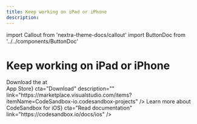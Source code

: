 ```yaml
---
title: Keep working on iPad or iPhone
description:
---
```


import Callout from 'nextra-theme-docs/callout'
import ButtonDoc from '../../components/ButtonDoc'

# Keep working on iPad or iPhone

<div className="ctaContainer">
    <ButtonDoc title={<>Download the at<br/>App Store</>} cta="Download" description="" link="https://marketplace.visualstudio.com/items?itemName=CodeSandbox-io.codesandbox-projects" />
    <ButtonDoc title={<>Learn more about <br/>CodeSandbox for iOS</>} cta="Read documentation" link="https://codesandbox.io/docs/ios" />
</div>
